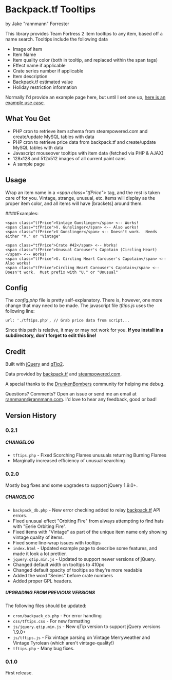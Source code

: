 Backpack.tf Tooltips
=========

by Jake "rannmann" Forrester

This library provides Team Fortress 2 item tooltips to any item, based off a name search.  Tooltips include the following data

* Image of item
* Item Name
* Item quality color (both in tooltip, and replaced within the span tags)
* Effect name if applicable
* Crate series number if applicable
* Item description
* Backpack.tf estimated value
* Holiday restriction information

Normally I'd provide an example page here, but until I set one up, [here is an example use case](http://www.drunkenbombers.com/forums/showthread.php?983-Forum-TF2-Item-Links).



What You Get
-------
* PHP cron to retrieve item schema from steampowered.com and create/update MySQL tables with data
* PHP cron to retrieve price data from backpack.tf and create/update MySQL tables with data
* Javascript mouseover tooltips with item data (fetched via PHP & AJAX)
* 128x128 and 512x512 images of all current paint cans
* A sample page

Usage
-------
Wrap an item name in a *&lt;span class="tfPrice"&gt;* tag, and the rest is taken care of for you.  Vintage, strange, unusual, etc. items will display as the proper item color, and all items will have [brackets] around them.

####Examples:

    <span class="tfPrice">Vintage Gunslinger</span> <-- Works!
    <span class="tfPrice">V. Gunslinger</span> <-- Also works!
    <span class="tfPrice">V Gunslinger</span> <-- Doesn't work.  Needs either "V." or "Vintage"

    <span class="tfPrice">Crate #42</span> <-- Works!
    <span class="tfPrice">Unusual Carouser's Capotain (Circling Heart)</span> <-- Works!
    <span class="tfPrice">U. Circling Heart Carouser's Capotain</span> <-- Also works!
    <span class="tfPrice">Circling Heart Carouser's Capotain</span> <-- Doesn't work.  Must prefix with "U." or "Unusual"

Config
-------
The _config.php_ file is pretty self-explanatory.  There is, however, one more change that may need to be made.  The javascript file _tftips.js_ uses the following line:

    url: './tftips.php', // Grab price data from script...

Since this path is relative, it may or may not work for you.  __If you install in a subdirectory, don't forget to edit this line!__

Credit
-------
Built with [jQuery](http://jquery.com) and [qTip2](http://craigsworks.com/projects/qtip2).

Data provided by [backpack.tf](http://backpack.tf/api) and [steampowered.com](http://steamcommunity.com/dev).

A special thanks to the [DrunkenBombers](http://www.drunkenbombers.com) community for helping me debug.

Questions?  Comments?  Open an issue or send me an email at [rannmann@rannmann.com](mailto:rannmann@rannmann.com).  I'd love to hear any feedback, good or bad!


Version History
----------------

### 0.2.1

##### CHANGELOG

* `tftips.php` - Fixed Scorching Flames unusuals returning Burning Flames
* Marginally increased efficiency of unusual searching

### 0.2.0

Mostly bug fixes and some upgrades to support jQuery 1.9.0+.

##### CHANGELOG

* `backpack_db.php` - New error checking added to relay [backpack.tf](http://backpack.tf/api) API errors.
* Fixed unusual effect "Orbiting Fire" from always attempting to find hats with "Eerie Orbiting Fire".
* Fixed items with "Vintage" as part of the unique item name only showing vintage quality of items.
* Fixed some line-wrap issues with tooltips
* `index.html` - Updated example page to describe some features, and made it look a lot prettier.
* `jquery.qtip.min.js` - Updated to support newer versions of jQuery.
* Changed default width on tooltips to 410px
* Changed default opacity of tooltips so they're more readable
* Added the word "Series" before crate numbers
* Added proper GPL headers.




##### UPGRADING FROM PREVIOUS VERSIONS

The following files should be updated:

* `cron/backpack_db.php` - For error handling
* `css/tftips.css` - For new formatting
* `js/jquery.qtip.min.js` - New qTip version to support jQuery versions 1.9.0+
* `js/tftips.js` - Fix vintage parsing on Vintage Merryweather and Vintage Tyrolean (which aren't vintage-quality!)
* `tftips.php` - Many bug fixes.

### 0.1.0 

First release.
